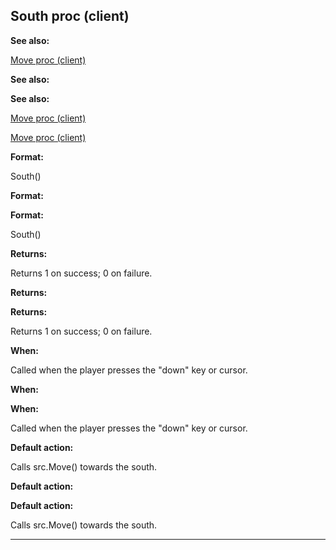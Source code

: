 

 South proc (client)
---------------------




**See also:** 


[Move proc (client)](#/client/proc/Move) 



**See also:** 

**See also:**

[Move proc (client)](#/client/proc/Move) 

[Move proc (client)](#/client/proc/Move)


**Format:** 


 South()
 


**Format:** 

**Format:**

 South()



**Returns:** 


 Returns 1 on success; 0 on failure.
 


**Returns:** 

**Returns:**

 Returns 1 on success; 0 on failure.



**When:** 


 Called when the player presses the "down" key or cursor.
 


**When:** 

**When:**

 Called when the player presses the "down" key or cursor.



**Default action:** 


 Calls src.Move() towards the south.
 


**Default action:** 

**Default action:**

 Calls src.Move() towards the south.



---


